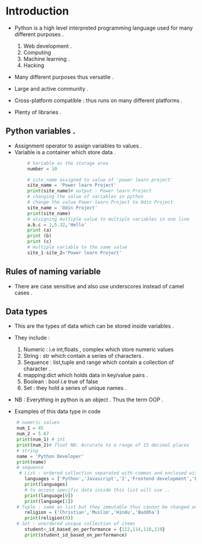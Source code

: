 # Introduction 
- Python is a high level interpreted programming language used for  many different purposes .

     1) Web development .
     2) Computing 
     3) Machine learning .
     4) Hacking 

- Many different purposes thus versatile .
- Large and active community .
- Cross-platform compatible : thus runs on many different platforms .
- Plenty of libraries .

## Python variables .
- Assignment operator to assign variables to values .
- Variable is a container which store data .

```python
        # Variable as the storage area
        number = 10

        # site_name assigned to value of 'power learn project'
        site_name = 'Power learn Project'
        print(site_name)# output : Power learn Project 
        # changing the value of variables in python 
        # change the value Power learn Project to Odin Project 
        site_name = 'Odin Project'
        print(site_name)
        # assigning multiple value to multiple variables in one line 
        a.b.c = 1,5.32,'Hello'
        print (a)
        print (b)
        print (c)
        # multiple variable to the same value 
        site_1-site_2='Power learn Project'


```
## Rules of naming variable 
- There are case sensitive and also use underscores instead of camel cases .

## Data types 
- This are the types of data which can be stored inside variables .
- They include :

  1) Numeric : i.e int,floats , complex which store numeric values 
  2) String : str which contain a series of characters .
  3) Sequence : list,tuple and range which contain a collection of character .
  4) mapping:dict which holds data in key/value pairs .
  5) Boolean : bool i.e true of false 
  6) Set : they hold a series of unique names .
- NB : Everything in python is an object . Thus the term OOP .
- Examples of this data type in code 
```python
    # numeric values 
    num_1 = 45
    num_2 = 5.67
    print(num_1) # int 
    print(num_2)# float NB: Accurate to a range of 15 decimal places 
    # string 
    name = 'Python Developer'
    print(name)
    # sequence 
     # List : ordered collection separated with commas and enclosed with square brackets 
       languages = ['Python','Javascript','2','Frontend development','Backend development']
       print(languages)
       # to access specific data inside this list will use ..
       print(language[0])
       print(language[1])
    # Tuple : same as list but they immutable thus cannot be changed once they are created they remain the same .
       religion = ('Christian','Muslim','Hindu','Buddha')
       print(religion(0))
    # Set : unordered unique collection of items 
       student<_id_based_on_performance = {112,114,118,119}
       print(student_id_based_on_performance)
       